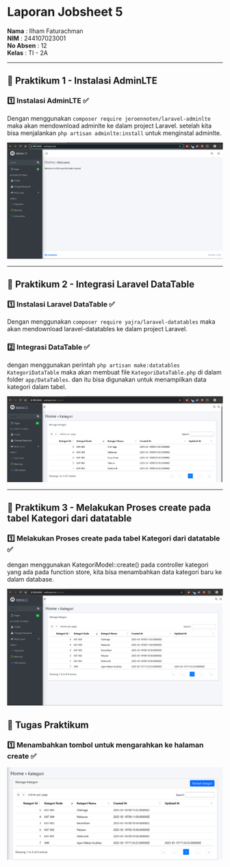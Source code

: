 # Laporan Jobsheet 5

**Nama**  : Ilham Faturachman  
**NIM**   : 244107023001  
**No Absen** : 12  
**Kelas** : TI - 2A  

---

## 📌 Praktikum 1 - Instalasi AdminLTE  

### 1️⃣ Instalasi AdminLTE ✅
Dengan menggunakan `composer require jeroennoten/laravel-adminlte` maka akan mendownload adminlte ke dalam project Laravel. setelah kita bisa menjalankan `php artisan adminlte:install` untuk menginstal adminlte.

![Hasil dengan composer](Screenshot%20Laporan/Praktikum1/praktikum1.png)

---

## 📌 Praktikum 2 - Integrasi Laravel DataTable  

### 1️⃣ Instalasi Laravel DataTable ✅
Dengan menggunakan `composer require yajra/laravel-datatables` maka akan mendownload laravel-datatables ke dalam project Laravel. 

### 2️⃣ Integrasi DataTable ✅
dengan menggunakan perintah `php artisan make:datatables KategoriDataTable` maka akan membuat file `KategoriDataTable.php` di dalam folder `app/DataTables`. dan itu bisa digunakan untuk menampilkan data kategori dalam tabel.

![Hasil dengan DataTable](Screenshot%20Laporan/Praktikum2/praktikum2.png)

---

## 📌 Praktikum 3 - Melakukan Proses create pada tabel Kategori dari datatable

### 1️⃣ Melakukan Proses create pada tabel Kategori dari datatable ✅
dengan menggunakan KategoriModel::create() pada controller kategori yang ada pada function store, kita bisa menambahkan data kategori baru ke dalam database.

![Hasil dengan insert data baru ke database](Screenshot%20Laporan/Praktikum3/praktikum3.png)


## 📌 Tugas Praktikum

### 1️⃣ Menambahkan tombol untuk mengarahkan ke halaman create ✅

![Hasil dengan tombol create](Screenshot%20Laporan/Tugas%20Praktikum/TP1.png)



